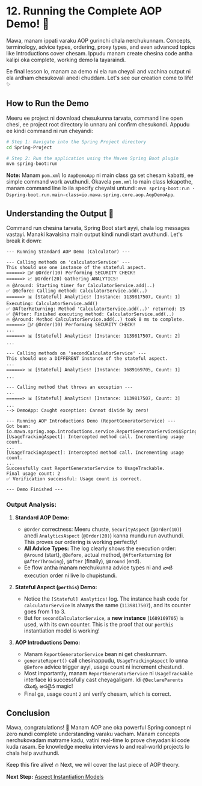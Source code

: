 # 12. Running the Complete AOP Demo! 🚀

Mawa, manam ippati varaku AOP gurinchi chala nerchukunnam. Concepts, terminology, advice types, ordering, proxy types, and even advanced topics like Introductions cover chesam. Ippudu manam create chesina code antha kalipi oka complete, working demo la tayaraindi.

Ee final lesson lo, manam aa demo ni ela run cheyali and vachina output ni ela ardham chesukovali anedi chuddam. Let's see our creation come to life! ✨

## How to Run the Demo

Meeru ee project ni download chesukunna tarvata, command line open chesi, ee project root directory lo unnaru ani confirm chesukondi. Appudu ee kindi command ni run cheyandi:

```bash
# Step 1: Navigate into the Spring Project directory
cd Spring-Project

# Step 2: Run the application using the Maven Spring Boot plugin
mvn spring-boot:run
```

**Note:** Manam `pom.xml` lo `AopDemoApp` ni main class ga set chesam kabatti, ee simple command work avuthundi. Okavela `pom.xml` lo main class lekapothe, manam command line lo ila specify cheyalsi untundi: `mvn spring-boot:run -Dspring-boot.run.main-class=io.mawa.spring.core.aop.AopDemoApp`.

## Understanding the Output 🧐

Command run chesina tarvata, Spring Boot start ayyi, chala log messages vastayi. Manaki kavalsina main output kindi nundi start avuthundi. Let's break it down:

```text
--- Running Standard AOP Demo (Calculator) ---

--- Calling methods on 'calculatorService' ---
This should use one instance of the stateful aspect.
======> 👮‍♂️ @Order(10) Performing SECURITY CHECK!
======> 📈 @Order(20) Gathering ANALYTICS!
🔥 @Around: Starting timer for CalculatorService.add(..)
✅ @Before: Calling method: CalculatorService.add(..)
======> 📊 [Stateful] Analytics! [Instance: 1139817507, Count: 1]
Executing: CalculatorService.add()
✅ @AfterReturning: Method 'CalculatorService.add(..)' returned: 15
✅ @After: Finished executing method: CalculatorService.add(..)
🔥 @Around: Method CalculatorService.add(..) took 8 ms to complete.
======> 👮‍♂️ @Order(10) Performing SECURITY CHECK!
...
======> 📊 [Stateful] Analytics! [Instance: 1139817507, Count: 2]
...

--- Calling methods on 'secondCalculatorService' ---
This should use a DIFFERENT instance of the stateful aspect.
...
======> 📊 [Stateful] Analytics! [Instance: 1689169705, Count: 1]
...

--- Calling method that throws an exception ---
...
======> 📊 [Stateful] Analytics! [Instance: 1139817507, Count: 3]
...
--> DemoApp: Caught exception: Cannot divide by zero!

--- Running AOP Introductions Demo (ReportGeneratorService) ---
Got bean: io.mawa.spring.aop.introductions.service.ReportGeneratorService$$SpringCGLIB$$0
[UsageTrackingAspect]: Intercepted method call. Incrementing usage count.
...
[UsageTrackingAspect]: Intercepted method call. Incrementing usage count.
...
Successfully cast ReportGeneratorService to UsageTrackable.
Final usage count: 2
✅ Verification successful: Usage count is correct.

--- Demo Finished ---
```

### Output Analysis:

1.  **Standard AOP Demo:**
    *   `@Order` correctness: Meeru chuste, `SecurityAspect` (`@Order(10)`) anedi `AnalyticsAspect` (`@Order(20)`) kanna mundu run avuthundi. This proves our ordering is working perfectly!
    *   **All Advice Types:** The log clearly shows the execution order: `@Around` (start), `@Before`, actual method, `@AfterReturning` (or `@AfterThrowing`), `@After` (finally), `@Around` (end).
    *   Ee flow antha manam nerchukunna advice types ni and వాటి execution order ni live lo chupistundi.

2.  **Stateful Aspect (`perthis`) Demo:**
    *   Notice the `[Stateful] Analytics!` log. The instance hash code for `calculatorService` is always the same (`1139817507`), and its counter goes from 1 to 3.
    *   But for `secondCalculatorService`, a **new instance** (`1689169705`) is used, with its own counter. This is the proof that our `perthis` instantiation model is working!

3.  **AOP Introductions Demo:**
    *   Manam `ReportGeneratorService` bean ni get cheskunnam.
    *   `generateReport()` call chesinappudu, `UsageTrackingAspect` lo unna `@Before` advice trigger ayyi, usage count ni increment chestundi.
    *   Most importantly, manam `ReportGeneratorService` ni `UsageTrackable` interface ki successfully cast cheyagaligam. Idi `@DeclareParents` యొక్క అసలైన magic!
    *   Final ga, usage count `2` ani verify chesam, which is correct.

## Conclusion

Mawa, congratulations! 🥳 Manam AOP ane oka powerful Spring concept ni zero nundi complete understanding varaku vacham. Manam concepts nerchukovadam matrame kadu, vatini real-time lo prove cheyadaniki code kuda rasam. Ee knowledge meeku interviews lo and real-world projects lo chala help avuthundi.

Keep this fire alive! 🔥 Next, we will cover the last piece of AOP theory.

**Next Step:** [Aspect Instantiation Models](./13-Aspect-Instantiation-Models.md)
